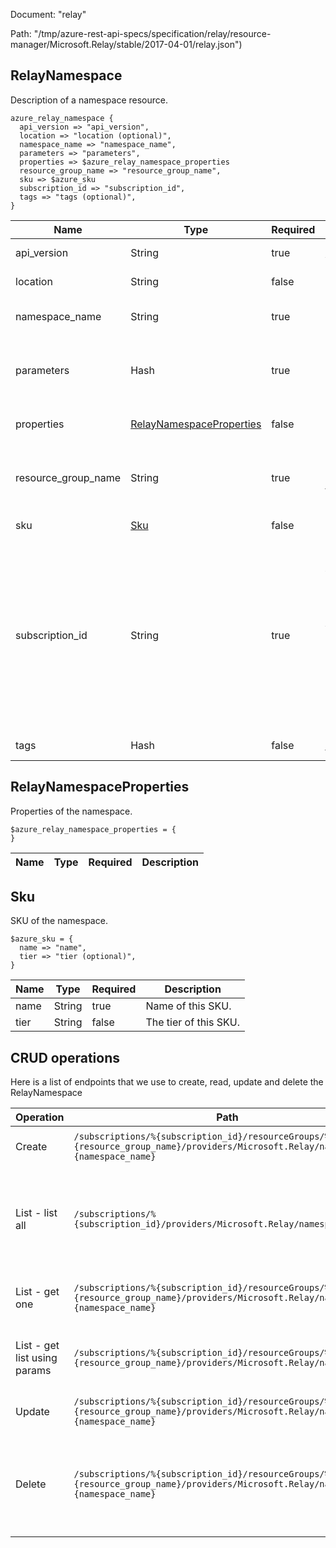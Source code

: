 Document: "relay"


Path: "/tmp/azure-rest-api-specs/specification/relay/resource-manager/Microsoft.Relay/stable/2017-04-01/relay.json")

## RelayNamespace

Description of a namespace resource.

```puppet
azure_relay_namespace {
  api_version => "api_version",
  location => "location (optional)",
  namespace_name => "namespace_name",
  parameters => "parameters",
  properties => $azure_relay_namespace_properties
  resource_group_name => "resource_group_name",
  sku => $azure_sku
  subscription_id => "subscription_id",
  tags => "tags (optional)",
}
```

| Name        | Type           | Required       | Description       |
| ------------- | ------------- | ------------- | ------------- |
|api_version | String | true | Client API version. |
|location | String | false | Resource location. |
|namespace_name | String | true | The namespace name |
|parameters | Hash | true | Parameters supplied to create a namespace resource. |
|properties | [RelayNamespaceProperties](#relaynamespaceproperties) | false | Description of Relay namespace |
|resource_group_name | String | true | Name of the Resource group within the Azure subscription. |
|sku | [Sku](#sku) | false | SKU of the namespace. |
|subscription_id | String | true | Subscription credentials which uniquely identify the Microsoft Azure subscription. The subscription ID forms part of the URI for every service call. |
|tags | Hash | false | Resource tags. |
        
## RelayNamespaceProperties

Properties of the namespace.

```puppet
$azure_relay_namespace_properties = {
}
```

| Name        | Type           | Required       | Description       |
| ------------- | ------------- | ------------- | ------------- |
        
## Sku

SKU of the namespace.

```puppet
$azure_sku = {
  name => "name",
  tier => "tier (optional)",
}
```

| Name        | Type           | Required       | Description       |
| ------------- | ------------- | ------------- | ------------- |
|name | String | true | Name of this SKU. |
|tier | String | false | The tier of this SKU. |



## CRUD operations

Here is a list of endpoints that we use to create, read, update and delete the RelayNamespace

| Operation | Path | Verb | Description | OperationID |
| ------------- | ------------- | ------------- | ------------- | ------------- |
|Create|`/subscriptions/%{subscription_id}/resourceGroups/%{resource_group_name}/providers/Microsoft.Relay/namespaces/%{namespace_name}`|Put|Create Azure Relay namespace.|Namespaces_CreateOrUpdate|
|List - list all|`/subscriptions/%{subscription_id}/providers/Microsoft.Relay/namespaces`|Get|Lists all the available namespaces within the subscription regardless of the resourceGroups.|Namespaces_List|
|List - get one|`/subscriptions/%{subscription_id}/resourceGroups/%{resource_group_name}/providers/Microsoft.Relay/namespaces/%{namespace_name}`|Get|Returns the description for the specified namespace.|Namespaces_Get|
|List - get list using params|`/subscriptions/%{subscription_id}/resourceGroups/%{resource_group_name}/providers/Microsoft.Relay/namespaces`|Get|Lists all the available namespaces within the ResourceGroup.|Namespaces_ListByResourceGroup|
|Update|`/subscriptions/%{subscription_id}/resourceGroups/%{resource_group_name}/providers/Microsoft.Relay/namespaces/%{namespace_name}`|Put|Create Azure Relay namespace.|Namespaces_CreateOrUpdate|
|Delete|`/subscriptions/%{subscription_id}/resourceGroups/%{resource_group_name}/providers/Microsoft.Relay/namespaces/%{namespace_name}`|Delete|Deletes an existing namespace. This operation also removes all associated resources under the namespace.|Namespaces_Delete|
